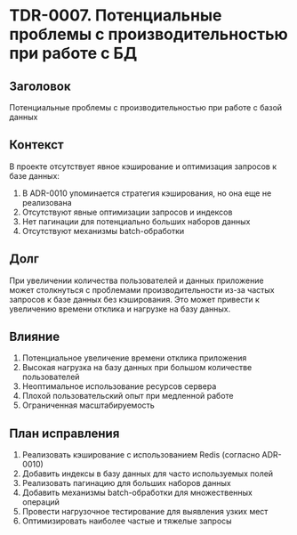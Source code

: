 # TDR-0007. Потенциальные проблемы с производительностью при работе с БД

## Заголовок
Потенциальные проблемы с производительностью при работе с базой данных

## Контекст
В проекте отсутствует явное кэширование и оптимизация запросов к базе данных:
1. В ADR-0010 упоминается стратегия кэширования, но она еще не реализована
2. Отсутствуют явные оптимизации запросов и индексов
3. Нет пагинации для потенциально больших наборов данных
4. Отсутствуют механизмы batch-обработки

## Долг
При увеличении количества пользователей и данных приложение может столкнуться с проблемами производительности из-за частых запросов к базе данных без кэширования. Это может привести к увеличению времени отклика и нагрузке на базу данных.

## Влияние
1. Потенциальное увеличение времени отклика приложения
2. Высокая нагрузка на базу данных при большом количестве пользователей
3. Неоптимальное использование ресурсов сервера
4. Плохой пользовательский опыт при медленной работе
5. Ограниченная масштабируемость

## План исправления
1. Реализовать кэширование с использованием Redis (согласно ADR-0010)
2. Добавить индексы в базу данных для часто используемых полей
3. Реализовать пагинацию для больших наборов данных
4. Добавить механизмы batch-обработки для множественных операций
5. Провести нагрузочное тестирование для выявления узких мест
6. Оптимизировать наиболее частые и тяжелые запросы